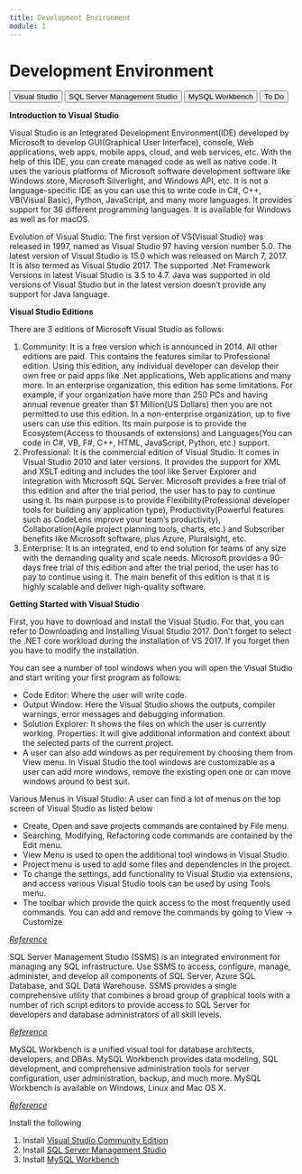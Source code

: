 ```yaml
---
title: Development Environment
module: 1
---
```


# Development Environment

<div class="tab">
  <button class="tablinks" onclick="openTab(event, 'VS')">Visual Studio</button>
  <button class="tablinks" onclick="openTab(event, 'SSMS')">SQL Server Management Studio</button>
  <button class="tablinks" onclick="openTab(event, 'Workbench')">MySQL Workbench</button>
  <button class="tablinks" onclick="openTab(event, 'ToDo')">To Do</button>
 </div>

<div id="VS" class="tabcontent" style="display:block">
<p><b>Introduction to Visual Studio</b></p>

<p>Visual Studio is an Integrated Development Environment(IDE) developed by Microsoft to develop GUI(Graphical User Interface), console, Web applications, web apps, mobile apps, cloud, and web services, etc. With the help of this IDE, you can create managed code as well as native code. It uses the various platforms of Microsoft software development software like Windows store, Microsoft Silverlight, and Windows API, etc. It is not a language-specific IDE as you can use this to write code in C#, C++, VB(Visual Basic), Python, JavaScript, and many more languages. It provides support for 36 different programming languages. It is available for Windows as well as for macOS.</p>

<p>Evolution of Visual Studio: The first version of VS(Visual Studio) was released in 1997, named as Visual Studio 97 having version number 5.0. The latest version of Visual Studio is 15.0 which was released on March 7, 2017. It is also termed as Visual Studio 2017. The supported .Net Framework Versions in latest Visual Studio is 3.5 to 4.7. Java was supported in old versions of Visual Studio but in the latest version doesn’t provide any support for Java language.</p>

<p><b>Visual Studio Editions</b></p>
<p>There are 3 editions of Microsoft Visual Studio as follows:</p>
<ol>
<li>Community: It is a free version which is announced in 2014. All other editions are paid. This contains the features similar to Professional edition. Using this edition, any individual developer can develop their own free or paid apps like .Net applications, Web applications and many more. In an enterprise organization, this edition has some limitations. For example, if your organization have more than 250 PCs and having annual revenue greater than $1 Million(US Dollars) then you are not permitted to use this edition. In a non-enterprise organization, up to five users can use this edition. Its main purpose is to provide the Ecosystem(Access to thousands of extensions) and Languages(You can code in C#, VB, F#, C++, HTML, JavaScript, Python, etc.) support.</li>

<li>Professional: It is the commercial edition of Visual Studio. It comes in Visual Studio 2010 and later versions. It provides the support for XML and XSLT editing and includes the tool like Server Explorer and integration with Microsoft SQL Server. Microsoft provides a free trial of this edition and after the trial period, the user has to pay to continue using it. Its main purpose is to provide Flexibility(Professional developer tools for building any application type), Productivity(Powerful features such as CodeLens improve your team’s productivity), Collaboration(Agile project planning tools, charts, etc.) and Subscriber benefits like Microsoft software, plus Azure, Pluralsight, etc.</li>

<li>Enterprise: It is an integrated, end to end solution for teams of any size with the demanding quality and scale needs. Microsoft provides a 90-days free trial of this edition and after the trial period, the user has to pay to continue using it. The main benefit of this edition is that it is highly scalable and deliver high-quality software.</li>
</ol>

<p><b>Getting Started with Visual Studio</b></p>

<p>First, you have to download and install the Visual Studio. For that, you can refer to Downloading and Installing Visual Studio 2017. Don’t forget to select the .NET core workload during the installation of VS 2017. If you forget then you have to modify the installation.</p>

<p>You can see a number of tool windows when you will open the Visual Studio and start writing your first program as follows:</p>

<ul>
<li>Code Editor: Where the user will write code.</li>
<li>Output Window: Here the Visual Studio shows the outputs, compiler warnings, error messages and debugging information.</li>
<li>Solution Explorer: It shows the files on which the user is currently working.
Properties: It will give additional information and context about the selected parts of the current project.</li>
<li>A user can also add windows as per requirement by choosing them from View menu. In Visual Studio the tool windows are customizable as a user can add more windows, remove the existing open one or can move windows around to best suit.</li>
</ul>

<p>Various Menus in Visual Studio: A user can find a lot of menus on the top screen of Visual Studio as listed below</p>
<ul>
<li>Create, Open and save projects commands are contained by File menu.</li>
<li>Searching, Modifying, Refactoring code commands are contained by the Edit menu.</li>
<li>View Menu is used to open the additional tool windows in Visual Studio.</li>
<li>Project menu is used to add some files and dependencies in the project.</li>
<li>To change the settings, add functionality to Visual Studio via extensions, and access various Visual Studio tools can be used by using Tools menu.</li>
<li>The toolbar which provide the quick access to the most frequently used commands. You can add and remove the commands by going to View → Customize</li>
</ul>

<p><a href="https://www.geeksforgeeks.org/introduction-to-visual-studio/" target="_new"><em>Reference</em></a></p>

</div>

<div id="SSMS" class="tabcontent">
<p>SQL Server Management Studio (SSMS) is an integrated environment for managing any SQL infrastructure. Use SSMS to access, configure, manage, administer, and develop all components of SQL Server, Azure SQL Database, and SQL Data Warehouse. SSMS provides a single comprehensive utility that combines a broad group of graphical tools with a number of rich script editors to provide access to SQL Server for developers and database administrators of all skill levels.</p>

<p><a href="https://docs.microsoft.com/en-us/sql/ssms/sql-server-management-studio-ssms?view=sql-server-ver15" target="_new"><em>Reference</em></a></p>
</div>

<div id="Workbench" class="tabcontent">
<p>MySQL Workbench is a unified visual tool for database architects, developers, and DBAs. MySQL Workbench provides data modeling, SQL development, and comprehensive administration tools for server configuration, user administration, backup, and much more. MySQL Workbench is available on Windows, Linux and Mac OS X.</p>

<p><a href="https://www.mysql.com/products/workbench/" target="_new"><em>Reference</em></a></p>


</div>

<div id="ToDo" class="tabcontent">
    <p>Install the following</p>
    <ol>
        <li>Install <a href="https://visualstudio.microsoft.com/thank-you-downloading-visual-studio/?sku=Community&rel=16" target="_new">Visual Studio Community Edition</a></li>
        <li>Install <a href="https://aka.ms/ssmsfullsetup" target="_new">SQL Server Management Studio</a></li>
        <li>Install <a href="https://dev.mysql.com/downloads/" target="_new">MySQL Workbench</a></li>
    </ol>
</div>